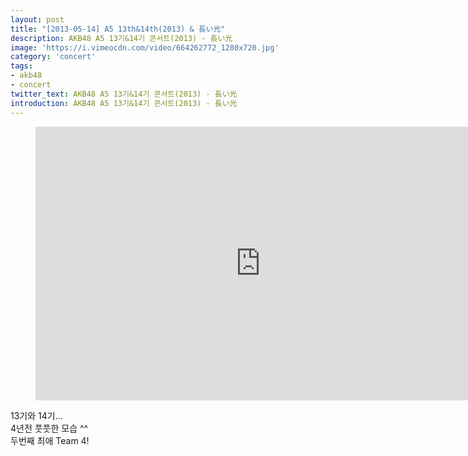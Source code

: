 ```yaml
---
layout: post
title: "[2013-05-14] A5 13th&14th(2013) & 長い光"
description: AKB48 A5 13기&14기 콘서트(2013) - 長い光
image: 'https://i.vimeocdn.com/video/664262772_1280x720.jpg'
category: 'concert'
tags:
- akb48
- concert
twitter_text: AKB48 A5 13기&14기 콘서트(2013) - 長い光
introduction: AKB48 A5 13기&14기 콘서트(2013) - 長い光
---
```

<figure class="video_container">
<iframe src='http://serviceapi.nmv.naver.com/view/ugcPlayer.nhn?vid=2A6E77F2C795E340F8F6C086E590D3D41C63&inKey=V128f559e69c0237896a1646d3a437e9f36ebfa94954bf386af03759459ee331d882a646d3a437e9f36eb&hasLink=0' width='720' height='438' frameborder='0' webkitallowfullscreen mozallowfullscreen allowfullscreen></iframe>
</figure>

13기와 14기...<br>
4년전 풋풋한 모습 ^^<br>
두번째 최애 Team 4! <br> 
